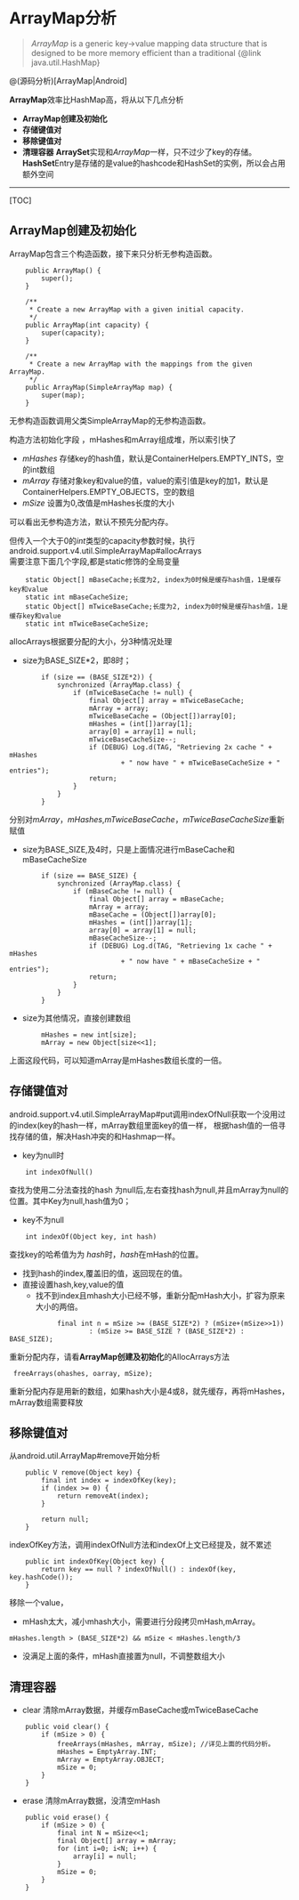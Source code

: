 # ArrayMap分析

>  *ArrayMap* is a generic key->value mapping data structure that is designed to be more memory efficient than a traditional {@link java.util.HashMap}

@(源码分析)[ArrayMap|Android]

**ArrayMap**效率比HashMap高，将从以下几点分析

- **ArrayMap创建及初始化**
- **存储键值对**
- **移除键值对**
- **清理容器**
**ArraySet**实现和*ArrayMap*一样，只不过少了key的存储。**HashSet**Entry是存储的是value的hashcode和HashSet的实例，所以会占用额外空间

---------------------

[TOC]

## ArrayMap创建及初始化

ArrayMap包含三个构造函数，接下来只分析无参构造函数。
```
    public ArrayMap() {
        super();
    }

    /**
     * Create a new ArrayMap with a given initial capacity.
     */
    public ArrayMap(int capacity) {
        super(capacity);
    }

    /**
     * Create a new ArrayMap with the mappings from the given ArrayMap.
     */
    public ArrayMap(SimpleArrayMap map) {
        super(map);
    }
```
无参构造函数调用父类SimpleArrayMap的无参构造函数。

构造方法初始化字段 ，mHashes和mArray组成堆，所以索引快了
- *mHashes* 存储key的hash值，默认是ContainerHelpers.EMPTY_INTS，空的int数组
- *mArray*  存储对象key和value的值，value的索引值是key的加1，默认是ContainerHelpers.EMPTY_OBJECTS，空的数组
- *mSize* 设置为0,改值是mHashes长度的大小

可以看出无参构造方法，默认不预先分配内存。

但传入一个大于0的*int*类型的capacity参数时候，执行android.support.v4.util.SimpleArrayMap#allocArrays <br/>
需要注意下面几个字段,都是static修饰的全局变量
```
    static Object[] mBaseCache;长度为2, index为0时候是缓存hash值，1是缓存key和value
    static int mBaseCacheSize;
    static Object[] mTwiceBaseCache;长度为2, index为0时候是缓存hash值，1是缓存key和value
    static int mTwiceBaseCacheSize;
```
allocArrays根据要分配的大小，分3种情况处理
- size为BASE_SIZE*2，即8时；
```
        if (size == (BASE_SIZE*2)) {
            synchronized (ArrayMap.class) {
                if (mTwiceBaseCache != null) {
                    final Object[] array = mTwiceBaseCache;
                    mArray = array;
                    mTwiceBaseCache = (Object[])array[0];
                    mHashes = (int[])array[1];
                    array[0] = array[1] = null;
                    mTwiceBaseCacheSize--;
                    if (DEBUG) Log.d(TAG, "Retrieving 2x cache " + mHashes
                            + " now have " + mTwiceBaseCacheSize + " entries");
                    return;
                }
            }
        }
```
分别对*mArray*，*mHashes*,*mTwiceBaseCache*，*mTwiceBaseCacheSize*重新赋值

- size为BASE_SIZE,及4时，只是上面情况进行mBaseCache和mBaseCacheSize
```
		if (size == BASE_SIZE) {
            synchronized (ArrayMap.class) {
                if (mBaseCache != null) {
                    final Object[] array = mBaseCache;
                    mArray = array;
                    mBaseCache = (Object[])array[0];
                    mHashes = (int[])array[1];
                    array[0] = array[1] = null;
                    mBaseCacheSize--;
                    if (DEBUG) Log.d(TAG, "Retrieving 1x cache " + mHashes
                            + " now have " + mBaseCacheSize + " entries");
                    return;
                }
            }
        }
```

- size为其他情况，直接创建数组
```
        mHashes = new int[size];
        mArray = new Object[size<<1];
```
上面这段代码，可以知道mArray是mHashes数组长度的一倍。

## 存储键值对
android.support.v4.util.SimpleArrayMap#put调用indexOfNull获取一个没用过的index(key的hash一样，mArray数组里面key的值一样，
根据hash值的一倍寻找存储的值，解决Hash冲突的和Hashmap一样。
- key为null时
```
 	int indexOfNull()
```
查找为使用二分法查找的hash 为null后,左右查找hash为null,并且mArray为null的位置。其中Key为null,hash值为0；
- key不为null

```
    int indexOf(Object key, int hash) 
```
查找key的哈希值为为 *hash*时，*hash*在mHash的位置。

- 找到hash的index,覆盖旧的值，返回现在的值。
- 直接设置hash,key,value的值
	- 找不到index且mhash大小已经不够，重新分配mHash大小，扩容为原来大小的两倍。
```
            final int n = mSize >= (BASE_SIZE*2) ? (mSize+(mSize>>1))
                    : (mSize >= BASE_SIZE ? (BASE_SIZE*2) : BASE_SIZE);
```
重新分配内存，请看**ArrayMap创建及初始化**的AllocArrays方法
```
 freeArrays(ohashes, oarray, mSize);
```
重新分配内存是用新的数组，如果hash大小是4或8，就先缓存，再将mHashes，mArray数组需要释放


## 移除键值对
从android.util.ArrayMap#remove开始分析
```
    public V remove(Object key) {
        final int index = indexOfKey(key);
        if (index >= 0) {
            return removeAt(index);
        }

        return null;
    }
```
indexOfKey方法，调用indexOfNull方法和indexOf上文已经提及，就不累述
```
    public int indexOfKey(Object key) {
        return key == null ? indexOfNull() : indexOf(key, key.hashCode());
    }
```
移除一个value，
- mHash太大，减小mhash大小，需要进行分段拷贝mHash,mArray。
```
mHashes.length > (BASE_SIZE*2) && mSize < mHashes.length/3
```
- 没满足上面的条件，mHash直接置为null，不调整数组大小

## 清理容器
- clear 清除mArray数据，并缓存mBaseCache或mTwiceBaseCache
```
    public void clear() {
        if (mSize > 0) {
            freeArrays(mHashes, mArray, mSize); //详见上面的代码分析。
            mHashes = EmptyArray.INT;
            mArray = EmptyArray.OBJECT;
            mSize = 0;
        }
    }

```
- erase 清除mArray数据，没清空mHash
```
    public void erase() {
        if (mSize > 0) {
            final int N = mSize<<1;
            final Object[] array = mArray;
            for (int i=0; i<N; i++) {
                array[i] = null;
            }
            mSize = 0;
        }
    }
```